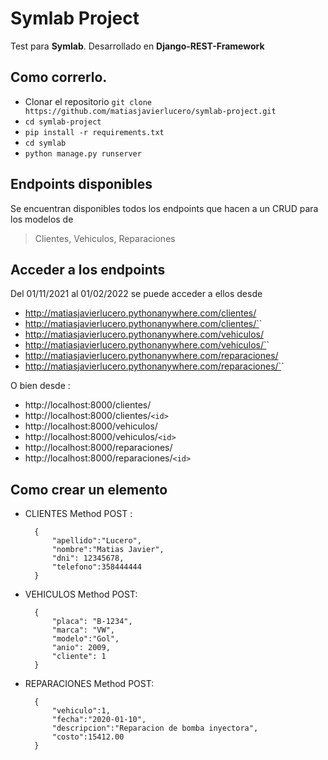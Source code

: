 # Symlab Project

Test para **Symlab**.  Desarrollado en **Django-REST-Framework**

## Como correrlo. 

 - Clonar el repositorio `git clone https://github.com/matiasjavierlucero/symlab-project.git`
 - `cd symlab-project`
 - `pip install -r requirements.txt`
 - `cd symlab`
 - `python manage.py runserver`

## Endpoints disponibles

Se encuentran disponibles todos los endpoints que hacen a un CRUD para los modelos de 

> Clientes, Vehiculos, Reparaciones

## Acceder a los endpoints

Del 01/11/2021 al 01/02/2022 se puede acceder a ellos desde 
 - http://matiasjavierlucero.pythonanywhere.com/clientes/
 - http://matiasjavierlucero.pythonanywhere.com/clientes/`<id>`
 - http://matiasjavierlucero.pythonanywhere.com/vehiculos/
 - http://matiasjavierlucero.pythonanywhere.com/vehiculos/`<id>`
 - http://matiasjavierlucero.pythonanywhere.com/reparaciones/
 - http://matiasjavierlucero.pythonanywhere.com/reparaciones/`<id>`
 
 O bien desde :
- http://localhost:8000/clientes/
- http://localhost:8000/clientes/`<id>`
- http://localhost:8000/vehiculos/
- http://localhost:8000/vehiculos/`<id>`
- http://localhost:8000/reparaciones/
- http://localhost:8000/reparaciones/`<id>`

## Como crear un elemento

- CLIENTES Method POST :
	

	    {
		    "apellido":"Lucero",
		    "nombre":"Matias Javier",
		    "dni": 12345678,
		    "telefono":358444444
	    }
- VEHICULOS Method POST:
	

		{
			"placa": "B-1234",
			"marca": "VW",
			"modelo":"Gol",
			"anio": 2009,
			"cliente": 1
		}
- REPARACIONES Method POST:

		{
			"vehiculo":1,
			"fecha":"2020-01-10",
			"descripcion":"Reparacion de bomba inyectora",
			"costo":15412.00
		}
